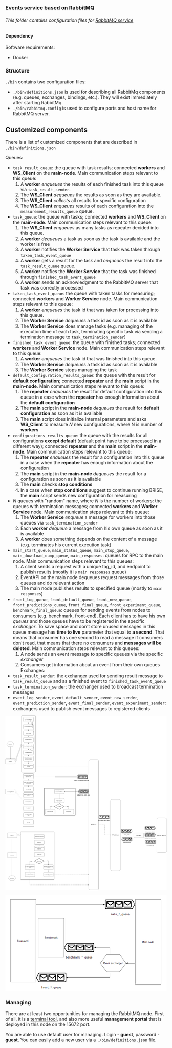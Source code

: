 ### Events service based on RabbitMQ 

###### This folder contains configuration files for [RabbitMQ service](https://www.rabbitmq.com/)


#### Dependency
Software requirements:
- Docker

### Structure
`./bin` contains two configuration files:
- `./bin/definitions.json` is used for describing all RabbitMq components (e.g. queues, exchanges, bindings, etc.). They will exist immediately after starting RabbitMq.
- `./bin/rabbitmq.config` is used to configure ports and host name for RabbitMQ server.

## Customized components
There is a list of customized components that are described in `./bin/definitions.json`

Queues:
- `task_result_queue`: the queue with task results; connected **workers** and **WS_Client** on the **main-node**.
 Main communication steps relevant to this queue:
    1. A **worker** *enqueues* the results of each finished task into this queue via `task_result_sender`. 
    2. The **WS_Client**  *dequeues* the results as soon as they are available.
    3. The **WS_Client** *collects* all results for specific configuration
    4. The **WS_Client** *enqueues* results of each configuration into the `measurement_results_queue` queue. 
- `task_queue`: the queue with tasks; connected **workers** and **WS_Client** on the **main-node**.
Main communication steps relevant to this queue:
    1. The **WS_Client** *enqueues* as many tasks as repeater decided into this queue. 
    2. A **worker** *dequeues* a task as soon as the task is available and the worker is free
    3. A **worker**  notifies the **Worker Service** that task was taken through `taken_task_event_queue`
    4. A **worker**  gets a result for the task and *enqueues* the result into the `task_result_queue` queue. 
    5. A **worker** notifies the **Worker Service** that the task was finished through `finished_task_event_queue`
    6. A **worker** sends an acknowledgment to the RabbitMQ server that task was correctly processed
- `taken_task_event_queue`: the queue with taken tasks for measuring; connected **workers** and **Worker Service** node. 
Main communication steps relevant to this queue:
    1. A **worker** *enqueues* the task id that was taken for processing into this queue. 
    2. The **Worker Service** *dequeues* a task id as soon as it is available
    3. The **Worker Service** does manage tasks (e.g. managing of the execution time of each task, terminating specific task via sending a termination message to `task_termination_sender`)
- `finished_task_event_queue`: the queue with finished tasks; connected **workers** and **Worker Service** node.
Main communication steps relevant to this queue:
    1. A **worker** *enqueues* the task id that was finished into this queue. 
    2. The **Worker Service** *dequeues* a task id as soon as it is available
    3. The **Worker Service** stops managing the task
- `default_configuration_results_queue`: the queue with the result for **default configuration**; connected **repeater** and the **main** script in the **main-node**.
Main communication steps relevant to this queue:
    1. The **repeater** *enqueues* the result for default configuration into this queue in a case when the **repeater** has enough information about the **default configuration**
    2. The **main** script in the **main-node** *dequeues* the result for **default configuration** as soon as it is available
    3. The **main** script does initialize internal parameters and asks **WS_Client** to measure *N* new configurations, where N is number of **workers**
- `configurations_results_queue`: the queue with the results for all configurations **except default** (default point have to be processed in a different way); connected **repeater** and the **main** script in the **main-node**.
Main communication steps relevant to this queue:
    1. The **repeater** *enqueues* the result for a configuration into this queue in a case when the **repeater** has enough information about the configuration
    2. The **main** script in the **main-node** *dequeues* the result for a configuration as soon as it is available
    3. The **main** checks **stop conditions** 
    4. In a case when **stop conditions** suggest to continue running BRISE, the **main** script sends new configuration for measuring
- *N* queues with "random" name, where *N* is the number of workers: the queues with termination messages; connected **workers** and **Worker Service** node. 
Main communication steps relevant to this queue:
    1. The **Worker Service** *enqueue* a message for workers into those queues via `task_termination_sender`
    2. Each **worker** *dequeue* a message from his own queue as soon as it is available
    3. A **worker** does something depends on the content of a message (e.g. terminates his current execution task)
- `main_start_queue`, `main_status_queue`, `main_stop_queue`, `main_download_dump_queue`, `main_responses`: queues for RPC to the main node. Main communication steps relevant to this queues:
    1. A client sends a request with a unique tag_id, and endpoint to publish results (mostly it is `main responses` queue)
    2. EventAPI on the main node dequeues request messages from those queues and do relevant action
    3. The main node publishes results to specified queue (mostly to `main responses`)
- `front_log_queue`, `front_default_queue`, `front_new_queue`, `front_predictions_queue`, `front_final_queue`, `front_experiment_queue`, `benchmark_final_queue`: queues for sending events from nodes to consumers (e.g. benchmark, front-end). Each client has to have his own *queues* and those queues have to be registered in the specific *exchanger*. To save space and don't store unused messages in this queue message has **time to live** parameter that equal to **a second**. That means that consumer has one second to read a message if consumers don't read, that means that there no consumers and **messages will be deleted**.
Main communication steps relevant to this queues:
    1. A node sends an event message to specific queues via the specific *exchanger*
    2. Consumers get information about an event from their own queues
Exchanges:
- `task_result_sender`: the exchanger used for sending result message to `task_result_queue` and as a finished  event to `finished_task_event_queue`
- `task_termination_sender`: the exchanger used to broadcast termination messages
- `event_log_sender`, `event_default_sender`, `event_new_sender`, `event_prediction_sender`, `event_final_sender`, `event_experiment_sender`: exchangers used to publish event messages to registered clients

![Queues structure](./BRISE_queues_structure.png "dependencies between all BRISE modules")


![Events structure](./BRISE_events_structure.png "dependencies between all BRISE modules")
### Managing

There are at least two opportunities for managing the RabbitMQ node. First of all, it is a [terminal tool](http://manpages.ubuntu.com/manpages/trusty/man1/rabbitmqctl.1.html), and also more useful **management portal** that is deployed in this node on the 15672 port. 

You are able to use default user for managing. Login - **guest**, password - **guest**. You can easily add a new user via a `./bin/definitions.json` file.
